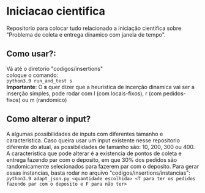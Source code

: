 # Iniciacao cientifica
Repositorio para colocar tudo relacionado a iniciação cientifica sobre "Problema de coleta e entrega dinamico com janela de tempo".

## Como usar?:
Vá até o diretorio "codigos/insertions" <br>
coloque o comando: <br>
	`python3.9 run_and_test s` <br>
**Importante**: O **s** quer dizer que a heuristica de incerção dinamica vai ser a inserção simples, pode rodar com l (com locais-fixos), r (com pedidos-fixos) ou m (randomico)

## Como alterar o input?
A algumas possibilidades de inputs com diferentes tamanho e caracteristica. Caso queira usar um input existente nesse repositorio diferente do atual, as possibilidades de tamanho são: 10, 200, 300 ou 400. A caracteristica que pode alterar é a existencia de pontos de coleta e entrega fazendo par com o deposito, em que 30% dos pedidos são randomicamente selecionados para fazerem par com o deposito. Para gerar essas instancias, basta rodar no arquivo "codigos/insertions/instancias":<br>
  `python3.9 adapt_json.py <quantidade escolhida> <T para ter os pedidos fazendo par com o deposito e F para não ter>`


